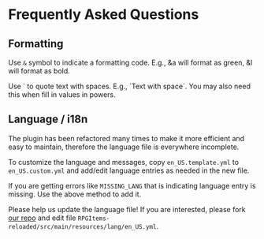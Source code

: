 # Frequently Asked Questions

## Formatting

Use `&` symbol to indicate a formatting code. E.g., &a will format as green, &l will format as bold.

Use \` to quote text with spaces. E.g., \`Text with space\`. You may also need this when fill in values in powers.

## Language / i18n

The plugin has been refactored many times to make it more efficient and easy to maintain, therefore the language file is everywhere incomplete.

To customize the language and messages, copy `en_US.template.yml` to `en_US.custom.yml` and add/edit language entries as needed in the new file.

If you are getting errors like `MISSING_LANG` that is indicating language entry is missing. Use the above method to add it.

Please help us update the language file! If you are interested, please fork [our repo](https://github.com/NyaaCat/RPGItems-reloaded) and edit file `RPGItems-reloaded/src/main/resources/lang/en_US.yml`.
